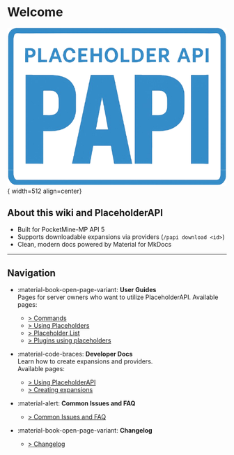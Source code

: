 # Welcome

![PlaceholderAPI Logo](assets/logo.png){ width=512 align=center}

## About this wiki and PlaceholderAPI

- Built for PocketMine-MP API 5  
- Supports downloadable expansions via providers (`/papi download <id>`)  
- Clean, modern docs powered by Material for MkDocs  

---

## Navigation

<div class="grid cards" markdown>

- :material-book-open-page-variant: **User Guides**  
  Pages for server owners who want to utilize PlaceholderAPI. 
  Available pages:
    - [> Commands](commands.md)
    - [> Using Placeholders](using-placeholders.md)
    - [> Placeholder List](placeholder-list.md)
    - [> Plugins using placeholders](plugins-using.md)

- :material-code-braces: **Developer Docs**  
  Learn how to create expansions and providers.  
  Available pages:
    - [> Using PlaceholderAPI](dev-using-placeholderapi.md)
    - [> Creating expansions](dev-creating-expansion.md)

- :material-alert: **Common Issues and FAQ**
    - [> Common Issues and FAQ](common-issues-and-faq.md)

- :material-book-open-page-variant: **Changelog**
    - [> Changelog](changelog.md)

</div>
